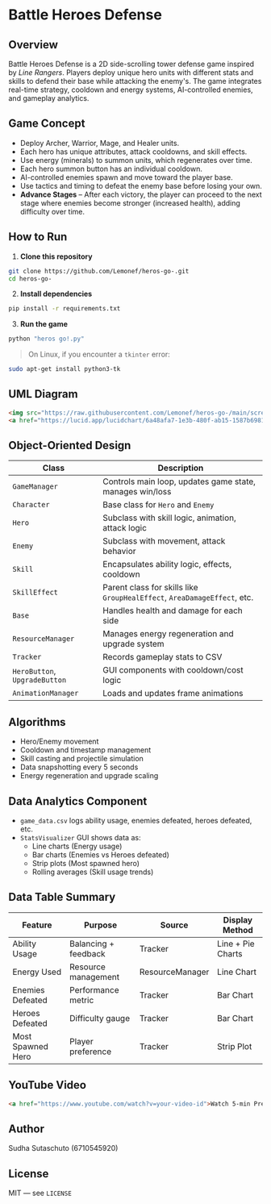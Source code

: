 # Battle Heroes Defense

## Overview
Battle Heroes Defense is a 2D side-scrolling tower defense game inspired by *Line Rangers*. Players deploy unique hero units with different stats and skills to defend their base while attacking the enemy's. The game integrates real-time strategy, cooldown and energy systems, AI-controlled enemies, and gameplay analytics.

## Game Concept
- Deploy Archer, Warrior, Mage, and Healer units.
- Each hero has unique attributes, attack cooldowns, and skill effects.
- Use energy (minerals) to summon units, which regenerates over time.
- Each hero summon button has an individual cooldown.
- AI-controlled enemies spawn and move toward the player base.
- Use tactics and timing to defeat the enemy base before losing your own.
- **Advance Stages** – After each victory, the player can proceed to the next stage where enemies become stronger (increased health), adding difficulty over time.

## How to Run
1. **Clone this repository**
```bash
git clone https://github.com/Lemonef/heros-go-.git
cd heros-go-
```

2. **Install dependencies**
```bash
pip install -r requirements.txt
```

3. **Run the game**
```bash
python "heros go!.py"
```

> On Linux, if you encounter a `tkinter` error:
```bash
sudo apt-get install python3-tk
```

## UML Diagram
```html
<img src="https://raw.githubusercontent.com/Lemonef/heros-go-/main/screenshots/UML.png" alt="UML Diagram" />
<a href="https://lucid.app/lucidchart/6a48afa7-1e3b-480f-ab15-1587b6981417/edit?viewport_loc=-2857%2C-2489%2C7516%2C3896%2C0_0&invitationId=inv_f42b5e9f-a717-4fcb-be57-2f106346f147">UML diagram link</a>
```

## Object-Oriented Design
| Class | Description |
|-------|-------------|
| `GameManager` | Controls main loop, updates game state, manages win/loss |
| `Character` | Base class for `Hero` and `Enemy` |
| `Hero` | Subclass with skill logic, animation, attack logic |
| `Enemy` | Subclass with movement, attack behavior |
| `Skill` | Encapsulates ability logic, effects, cooldown |
| `SkillEffect` | Parent class for skills like `GroupHealEffect`, `AreaDamageEffect`, etc. |
| `Base` | Handles health and damage for each side |
| `ResourceManager` | Manages energy regeneration and upgrade system |
| `Tracker` | Records gameplay stats to CSV |
| `HeroButton`, `UpgradeButton` | GUI components with cooldown/cost logic |
| `AnimationManager` | Loads and updates frame animations |

## Algorithms
- Hero/Enemy movement
- Cooldown and timestamp management
- Skill casting and projectile simulation
- Data snapshotting every 5 seconds
- Energy regeneration and upgrade scaling

## Data Analytics Component
- `game_data.csv` logs ability usage, enemies defeated, heroes defeated, etc.
- `StatsVisualizer` GUI shows data as:
  - Line charts (Energy usage)
  - Bar charts (Enemies vs Heroes defeated)
  - Strip plots (Most spawned hero)
  - Rolling averages (Skill usage trends)

## Data Table Summary
| Feature | Purpose | Source | Display Method |
|---------|---------|--------|----------------|
| Ability Usage | Balancing + feedback | Tracker | Line + Pie Charts |
| Energy Used | Resource management | ResourceManager | Line Chart |
| Enemies Defeated | Performance metric | Tracker | Bar Chart |
| Heroes Defeated | Difficulty gauge | Tracker | Bar Chart |
| Most Spawned Hero | Player preference | Tracker | Strip Plot |

## YouTube Video
```html
<a href="https://www.youtube.com/watch?v=your-video-id">Watch 5-min Presentation</a>
```

## Author
Sudha Sutaschuto (6710545920)

## License
MIT — see `LICENSE`

